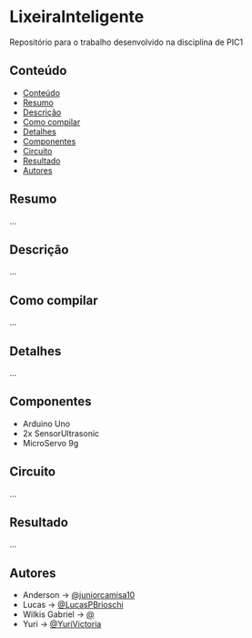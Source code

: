 # LixeiraInteligente
Repositório para o trabalho desenvolvido na disciplina de PIC1

## Conteúdo
- [Conteúdo](#conteúdo)
- [Resumo](#resumo)
- [Descrição](#descrição)
- [Como compilar](#como-compilar)
- [Detalhes](#detalhes)
- [Componentes](#componentes)
- [Circuito](#circuito)
- [Resultado](#resultado)
- [Autores](#autores)

## Resumo

...

## Descrição

...

## Como compilar

...

## Detalhes

...

## Componentes

- Arduino Uno
- 2x SensorUltrasonic
- MicroServo 9g

## Circuito

...

## Resultado

...

## Autores

- Anderson -> [@juniorcamisa10](https://github.com/juniorcamisa10)
- Lucas -> [@LucasPBrioschi](https://github.com/LucasPBrioschi)
- Wilkis Gabriel -> [@](https://github.com/)
- Yuri -> [@YuriVictoria](https://github.com/YuriVictoria)

